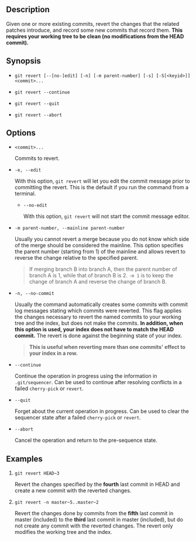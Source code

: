 ## Description

Given one or more existing commits, revert the changes that the related patches introduce, and record some new commits that record them. **This requires your working tree to be clean (no modifications from the HEAD commit).**

## Synopsis

- `git revert [--[no-]edit] [-n] [-m parent-number] [-s] [-S[<keyid>]] <commit>...`

- `git revert --continue`

- `git revert --quit`

- `git revert --abort`

## Options

- `<commit>...`

    Commits to revert.

- `-e, --edit`

    With this option, `git revert` will let you edit the commit message prior to committing the revert. This is the default if you run the command from a terminal.
    
    - `--no-edit`
    
        With this option, `git revert` will not start the commit message editor.

- `-m parent-number, --mainline parent-number`

    Usually you cannot revert a merge because you do not know which side of the merge should be considered the mainline. This option specifies the parent number (starting from 1) of the mainline and allows revert to reverse the change relative to the specified parent.
    
    > If merging branch B into branch A, then the parent number of branch A is 1, while that of branch B is 2. `-m 1` is to keep the change of branch A and reverse the change of branch B.

- `-n, --no-commit`

    Usually the command automatically creates some commits with commit log messages stating which commits were reverted. This flag applies the changes necessary to revert the named commits to your working tree and the index, but does not make the commits. **In addition, when this option is used, your index does not have to match the HEAD commit.** The revert is done against the beginning state of your index.
    
    > **This is useful when reverting more than one commits' effect to your index in a row.**

- `--continue`

    Continue the operation in progress using the information in `.git/sequencer`. Can be used to continue after resolving conflicts in a failed `cherry-pick` or `revert`.

- `--quit`

    Forget about the current operation in progress. Can be used to clear the sequencer state after a failed `cherry-pick` or `revert`.

- `--abort`

    Cancel the operation and return to the pre-sequence state.

## Examples

1. `git revert HEAD~3`

    Revert the changes specified by the **fourth** last commit in HEAD and create a new commit with the reverted changes.

2. `git revert -n master~5..master~2`

    Revert the changes done by commits from the **fifth** last commit in master (included) to the **third** last commit in master (included), but do not create any commit with the reverted changes. The revert only modifies the working tree and the index.
